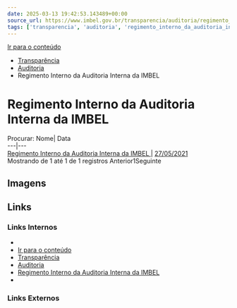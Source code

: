 ```yaml
---
date: 2025-03-13 19:42:53.143489+00:00
source_url: https://www.imbel.gov.br/transparencia/auditoria/regimento_interno_da_auditoria_interna_da_imbel
tags: ['transparencia', 'auditoria', 'regimento_interno_da_auditoria_interna_da_imbel']
---
```


[](https://www.imbel.gov.br/transparencia/auditoria/regimento_interno_da_auditoria_interna_da_imbel)
[Ir para o conteúdo](https://www.imbel.gov.br/transparencia/auditoria/regimento_interno_da_auditoria_interna_da_imbel#conteudo)
  * [ Transparência](https://www.imbel.gov.br/transparencia)
  * [ Auditoria](https://www.imbel.gov.br/transparencia/auditoria)
  * Regimento Interno da Auditoria Interna da IMBEL


# Regimento Interno da Auditoria Interna da IMBEL
Procurar:
Nome| Data  
---|---  
[ Regimento Interno da Auditoria Interna da IMBEL ](https://www.imbel.gov.br/storage/transparencia/1684840313.pdf) | [27/05/2021](https://www.imbel.gov.br/storage/transparencia/1684840313.pdf)  
Mostrando de 1 até 1 de 1 registros
Anterior1Seguinte
[ ](https://www.imbel.gov.br/transparencia/auditoria/regimento_interno_da_auditoria_interna_da_imbel#home)


## Imagens



## Links

### Links Internos

- [](https://www.imbel.gov.br/transparencia/auditoria/regimento_interno_da_auditoria_interna_da_imbel)
- [Ir para o conteúdo](https://www.imbel.gov.br/transparencia/auditoria/regimento_interno_da_auditoria_interna_da_imbel#conteudo)
- [Transparência](https://www.imbel.gov.br/transparencia)
- [Auditoria](https://www.imbel.gov.br/transparencia/auditoria)
- [Regimento Interno da Auditoria Interna da IMBEL](https://www.imbel.gov.br/storage/transparencia/1684840313.pdf)
- [](https://www.imbel.gov.br/transparencia/auditoria/regimento_interno_da_auditoria_interna_da_imbel#home)

### Links Externos


